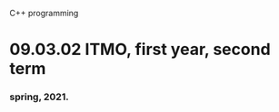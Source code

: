 C++ programming

09.03.02 ITMO, first year, second term
=========================================
### spring, 2021.
